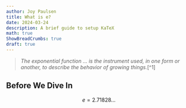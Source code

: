 ```yaml
---
author: Joy Paulsen
title: What is e?
date: 2024-03-24
description: A brief guide to setup KaTeX
math: true
ShowBreadCrumbs: true
draft: true
---
```


> *The exponential function ... is the instrument used, in one form or another, to describe the behavior of growing things.*[^1]

## Before We Dive In

$$
e = 2.71828...
$$

